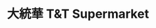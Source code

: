 ---
title: "大統華 T&T Supermarket"
url: /vancouver/da-tong-hua-tandt-supermarket-keefer-place/
shop: supermarket
---